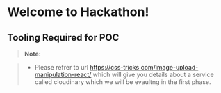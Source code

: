 Welcome to Hackathon!
===================


Tooling Required for POC
-------------

> **Note:**

> - Please refrer to url https://css-tricks.com/image-upload-manipulation-react/ which will give you details about a service called cloudinary which we will be evaultng in the first phase.